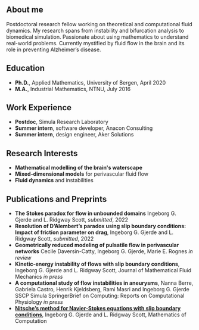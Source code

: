 ## About me
Postdoctoral research fellow working on theoretical and computational fluid dynamics. My research spans from instability and bifurcation analysis to biomedical simulation. Passionate about using mathematics to understand real-world problems. Currently mystified by fluid flow in the brain and its role in preventing Alzheimer’s disease. 

## Education 
- **Ph.D.**, Applied Mathematics, University of Bergen, April 2020
- **M.A.**,  Industrial Mathematics, NTNU, July 2016

## Work Experience
- **Postdoc**, Simula Research Laboratory
- **Summer intern**, software developer, Anacon Consulting
- **Summer intern**, design engineer, Aker Solutions

## Research Interests 
-  **Mathematical modelling of the brain's waterscape**
-  **Mixed-dimensional models** for perivascular fluid flow
-  **Fluid dynamics** and instabilities

## Publications and Preprints  
- **The Stokes paradox for flow in unbounded domains** Ingeborg G. Gjerde and L. Ridgway Scott, *submitted*, 2022
- **Resolution of D’Alembert’s paradox using slip boundary conditions: Impact of friction parameter on drag**, Ingeborg G. Gjerde and L. Ridgway Scott, *submitted*, 2022
- **Geometrically reduced modeling of pulsatile flow in perivascular networks** Cecile Daversin-Catty, Ingeborg G. Gjerde, Marie E. Rognes *in review*
- **Kinetic-energy instability of flows with slip boundary conditions**, Ingeborg G. Gjerde and L. Ridgway Scott, Journal of Mathematical Fluid Mechanics *in press*
- **A computational study of flow instabilities in aneurysms**, Nanna Berre, Gabriela Castro, Henrik Kjeldsberg, Rami Masri and Ingeborg G. Gjerde
SSCP Simula SpringerBrief on Computing: Reports on Computational Physiology *in press*
- [**Nitsche’s method for Navier-Stokes equations with slip boundary conditions**](https://www.ams.org/journals/mcom/2022-91-334/S0025-5718-2021-03682-0/), Ingeborg G. Gjerde and L. Ridgway Scott, Mathematics of Computation

